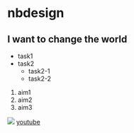 # nbdesign
## I want to change the world

* task1
* task2
  * task2-1
  * task2-2

1. aim1
2. aim2
3. aim3
 
![](https://github.com/nahidbadhon/nbdesign/blob/main/img3/WechatIMG96.jpeg)
[youtube](www.youtube.com)